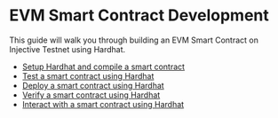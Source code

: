 # EVM Smart Contract Development

This guide will walk you through building an EVM Smart Contract on Injective Testnet using Hardhat.

* [Setup Hardhat and compile a smart contract](./compile-hardhat.md)
* [Test a smart contract using Hardhat](./test-hardhat.md)
* [Deploy a smart contract using Hardhat](./deploy-hardhat.md)
* [Verify a smart contract using Hardhat](./verify-hardhat.md)
* [Interact with a smart contract using Hardhat](./interact-hardhat.md)

<!-- TODO add foundry as well, by splitting .gitbook/developers-evm/your-first-smart-contract.md -->
